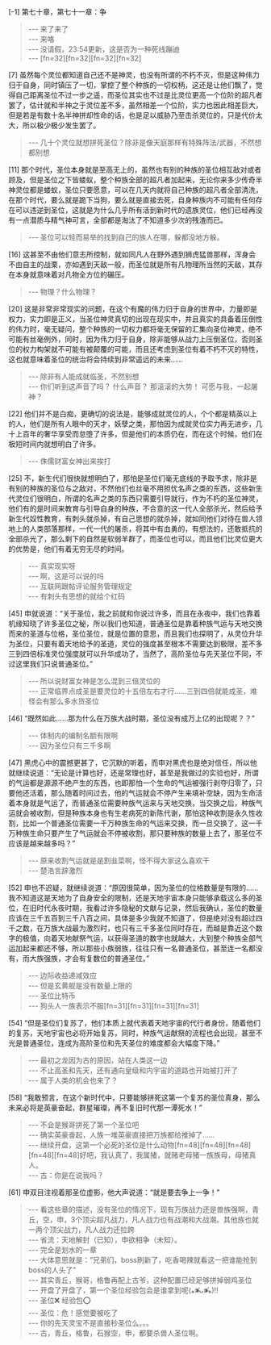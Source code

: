 
[-1] 第七十章，第七十一章：争
>--- 来了来了<br>
>--- 来咯<br>
>--- 没请假，23:54更新，这是否为一种死线蹦迪<br>
>--- [fn=32][fn=32][fn=32][fn=32]<br>

[7] 虽然每个灵位都知道自己还不是神灵，也没有所谓的不朽不灭，但是这种伟力归于自身，同时镇压了一切，掌控了整个种族的一切权柄，这还是让他们飘了，觉得自己距离圣位不过一步之遥，而圣位其实也不过是比灵位更高一个位阶的超凡者罢了，估计就和半神之于灵位差不多，虽然相差一个位阶，实力也因此相差巨大，但是若是有数十名半神拼却性命的话，也是足以威胁乃至击杀灵位的，只是代价太大，所以极少极少发生罢了。
>--- 几十个灵位就想拼死圣位？除非是像天庭那样有特殊阵法/武器，不然想都别想<br>

[11] 那个时代，圣位本身就是至高无上的，虽然也有别的种族的圣位相互敌对或者顾及，但是圣位之下皆蝼蚁，整个种族全部的超凡者加起来，无论你来多少传奇半神灵位都是蝼蚁，圣位只要愿意，可以在几天内就将自己种族的超凡者全部清洗，在那个时代，要么就是跪下当狗，要么就是直接去死，自身种族内不可能有任何存在可以违逆到圣位，这就是为什么几乎所有活到新时代的遗族灵位，他们已经再没有一点潜质与精气神可言，全部都是淘汰了不知道多少次的残渣而已。
>--- 圣位可以轻而易举的找到自己的族人在哪，躲都没地方躲。<br>

[16] 这甚至不由他们意志所控制，就如同凡人在野外遇到狮虎猛兽那样，浑身会不由自主的战栗，亦如遇到天敌一般，而圣位就是所有凡物理所当然的天敌，其存在本身就意味着对凡物全方位的碾压。
>--- 物理？什么物理？<br>

[20] 这是非常非常现实的问题，在这个有魔的伟力归于自身的世界中，力量即是权力，实力即是正义，当圣位神灵真切的出现在现实中，并且真实的具备着压倒性的伟力时，毫无疑问，整个种族的一切权力都将毫无保留的汇集向圣位神灵，绝不可能有丝毫例外，同时，因为伟力归于自身，除非能够从战力上压倒圣位，否则圣位的权力构架就不可能有被颠覆的可能，而且还考虑到圣位有着不朽不灭的特性，这也就意味着圣位的统治将会持续到非常遥远的未来……
>--- 除非有人能成就临圣，不然别想<br>
>--- 你们听到这声音了吗？
什么声音？
那滚滚的大势！
可愿与我，一起屠神？<br>

[22] 他们并不是白痴，更确切的说法是，能够成就灵位的人，个个都是精英以上的人，他们是所有人眼中的天才，妖孽之类，那怕因为成就灵位实力再无进步，几十上百年的奢华享受而怠堕了许多，但是他们的本质仍在，而在这个时候，他们在极短时间内就想明白了许多。
>--- 侏儒财富女神出来挨打<br>

[25] 不，新生代们很快就想明白了，那怕是圣位们毫无底线的予取予求，除非是有别的种族的圣位与之敌对，不然他们也丝毫不用担忧名声之类的东西，这些新生代灵位们很明白，所谓的名声之类的东西只需要引导就行，作为不朽的圣位神灵，他们有的是时间来教育与引导自身的种族，不合意的这一代人全部杀光，然后给予新生代奴性教育，有刺头就杀掉，有自己思想的就杀掉，就如同他们对待在兽人领地上的人类部落那样，一代一代的屠杀，将其中有血勇的，有想法的，还敢抵抗的全部杀光了，那么剩下的自然是软弱羊群了，而圣位也可以，而且他们比灵位更大的优势是，他们有着无穷无尽的时间。
>--- 真实现实呀<br>
>--- 啊，这是可以说的吗<br>
>--- 互联网跟帖评论服务管理规定<br>
>--- 有刺头有思想的就给个红码<br>

[45] 申就说道：“关于圣位，我之前就和你说过许多，而且在永夜中，我们也靠着机缘知晓了许多圣位之秘，所以我们也知道，普通圣位是靠着种族气运与天地交换而来的圣道与位格，圣位圣位，就是位置的意思，而且我们也探明了，从灵位升华为圣位，只要有着天地给予的圣道，灵位的强度甚至根本不需要达到极限，差不多三到四倍标准灵位强度就可以升华成功了，当然了，高阶圣位与先天圣位不同，不过这里我们只说普通圣位。”
>--- 所以说财富女神是怎么混到三倍灵位的<br>
>--- 正常临界点成圣是要灵位的十五倍左右才行……三到四倍就能成圣，难怪会有那么多水货圣位<br>

[46] “既然如此……那为什么在万族大战时期，圣位没有成万上亿的出现呢？？”
>--- 体制内的编制名额有限啊<br>
>--- 因为圣位只有三千多啊<br>

[47] 黑虎心中的震撼更甚了，它沉默的听着，而申对黑虎也是绝对信任，所以他就继续说道：“无论是计算也好，还是常理也好，甚至是我做过的实验也好，所谓的气运都是源源不绝产生的东西，也即那怕一个生命的气运被强行剥夺归零了，只要他还活着，那么随着时间过去，他的气运就会不停产生来填补空缺，因为生命活着本身就是气运了，而普通圣位需要种族气运来与天地交换，当交换之后，种族气运就会被收割，但是种族本身也有生老病死的新陈代谢，那怕这种收割是永久性收割，比如一个普通圣位需要一千万种族生命的气运来交换，而一旦交换了，这一千万种族生命只要产生了气运就会不停被收割，那只要种族的数量上去了，那圣位不应该是越来越多吗？”
>--- 原来收割气运就是是割韭菜啊，怪不得大家这么喜欢干<br>
>--- 楚浩言辞激烈<br>

[52] 申也不迟疑，就继续说道：“原因很简单，因为圣位的位格数量是有限的……我不知道这是天地为了自身安全的限制，还是天地宇宙本身只能够承载这么多的圣位，在旧时代永夜时期，我看过许多隐秘的文献与记录，然后我确认，圣位的数量应该在三千五百到三千八百之间，具体是多少我就不知道了，但是绝对没有超过四千之数，在万族大战最为激烈时，也只有三千多圣位同时存在，而越是靠近这个数字的极值，向着天地献祭气运，以获得圣道的数字也就越大，大到整个种族全部气运加起来都还不够，所以那些小族弱族，往往只有一名普通圣位，甚至连一名都没有，而大族强族，才会有复数位的普通圣位。”
>--- 边际收益递减效应<br>
>--- 但是玄黄舰是没有数量上限的<br>
>--- 圣位比特币<br>
>--- 狗头人一族表示不服[fn=31][fn=31][fn=31][fn=31]<br>

[54] “但是圣位们复苏了，他们本质上就代表着天地宇宙的代行者身份，随着他们的复苏，天地宇宙也必将开始复苏，同时，种族气运献祭的流程也会出现，甚至不光是普通圣位，连成为高阶圣位和先天圣位的难度都会大幅度下降。”
>--- 最初之龙因为古的原因，站在人类这一边<br>
>--- 不止高圣和先天，还有通向皇级和内宇宙的道路也开始被打开了<br>
>--- 属于人类的机会也来了？<br>

[58] “我敢预言，在这个新时代中，只要能够拼死这第一个复苏的圣位真身，那么未来必将是英豪奋起，群星璀璨，再不复旧时代那一潭死水！”
>--- 不会是猴哥拼死了第一个圣位吧<br>
>--- 确实英豪奋起，人族一堆英豪直接把万族都给推掉了……<br>
>--- 继续开盘，这第一个必死的圣位是什么动物[fn=48][fn=48][fn=48][fn=48][fn=48]好吧，我认真了，我属猪，就赌老母猪一族族母，母猪真人。<br>
>--- 古：你是在说我吗？<br>

[61] 申双目注视着那圣位虚影，他大声说道：“就是要去争上一争！”
>--- 看这些章的描述，没有圣位的情况下，现有万族战力还是兽族强啊，青丘，空，申，3个顶尖超凡战力，凡人战力也有战潮和大战潮。其他族也就一两个顶尖战力，凡人战力还拉跨<br>
>--- 省流：天地解封（已知），申欲相争（未知）。<br>
>--- 完全是划水的一章<br>
>--- 大体意思就是：“兄弟们，boss刷新了，吃香喝辣就看这一把谁能抢到boss的人头了”<br>
>--- 其实青丘，猴哥，格鲁再配上古爷，这种配置已经足够拼掉弱鸡圣位<br>
>--- 开盘了开盘了，第一个圣位经验包会是谁拿到呢(⁎⁍̴̛ᴗ⁍̴̛⁎)‼<br>
>--- 圣位❌
经验包⭕<br>
>--- 圣位：危！感觉要被吃了<br>
>--- 你的先天灵宝不是直接秒圣位么。。。<br>
>--- 古，青丘，格鲁，石猴空，申，都要杀兽人圣位啊。<br>
